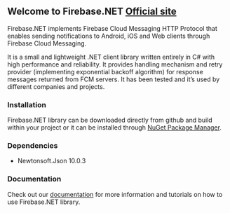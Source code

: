 ## Welcome to Firebase.NET  [Official site](https://urimkurtishi.github.io/Firebase.NET/)

Firebase.NET implements Firebase Cloud Messaging HTTP Protocol that enables sending notifications to Android, iOS and Web clients through Firebase Cloud Messaging.

It is a small and lightweight .NET client library written entirely in C# with high performance and reliability. It provides handling mechanism and retry provider (implementing exponential backoff algorithm) for response messages returned from FCM servers. It has been tested and it’s used by different companies and projects.

### Installation

Firebase.NET library can be downloaded directly from github and build within your project or it can be installed through [NuGet Package Manager](https://www.nuget.org/packages/Pantheon.Firebase.NET/1.1.0).


### Dependencies
* Newtonsoft.Json 10.0.3

### Documentation

Check out our [documentation](https://urimkurtishi.github.io/Firebase.NET/#firebasenet-library) for more information and tutorials on how to use Firebase.NET library.
